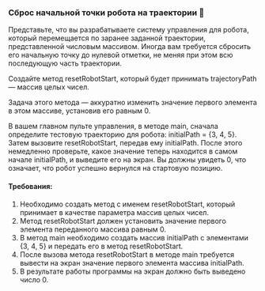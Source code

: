 
### Сброс начальной точки робота на траектории 🤖

Представьте, что вы разрабатываете систему управления для робота, который перемещается по заранее заданной траектории, представленной числовым массивом. Иногда вам требуется сбросить его начальную точку до нулевой отметки, не меняя при этом всю последующую часть траектории.

Создайте метод resetRobotStart, который будет принимать trajectoryPath — массив целых чисел.

Задача этого метода — аккуратно изменить значение первого элемента в этом массиве, установив его равным 0.

В вашем главном пульте управления, в методе main, сначала определите тестовую траекторию для робота: initialPath = {3, 4, 5}. Затем вызовите resetRobotStart, передав ему initialPath. После этого немедленно проверьте, какое значение теперь находится в самом начале initialPath, и выведите его на экран. Вы должны увидеть 0, что означает, что робот успешно вернулся на стартовую позицию.

#### Требования:
1. Необходимо создать метод с именем resetRobotStart, который принимает в качестве параметра массив целых чисел.
2. Метод resetRobotStart должен установить значение первого элемента переданного массива равным 0.
3. В метод main необходимо создать массив initialPath с элементами {3, 4, 5} и передать его в метод resetRobotStart.
4. После вызова метода resetRobotStart в методе main требуется вывести на экран значение первого элемента массива initialPath.
5. В результате работы программы на экран должно быть выведено число 0.